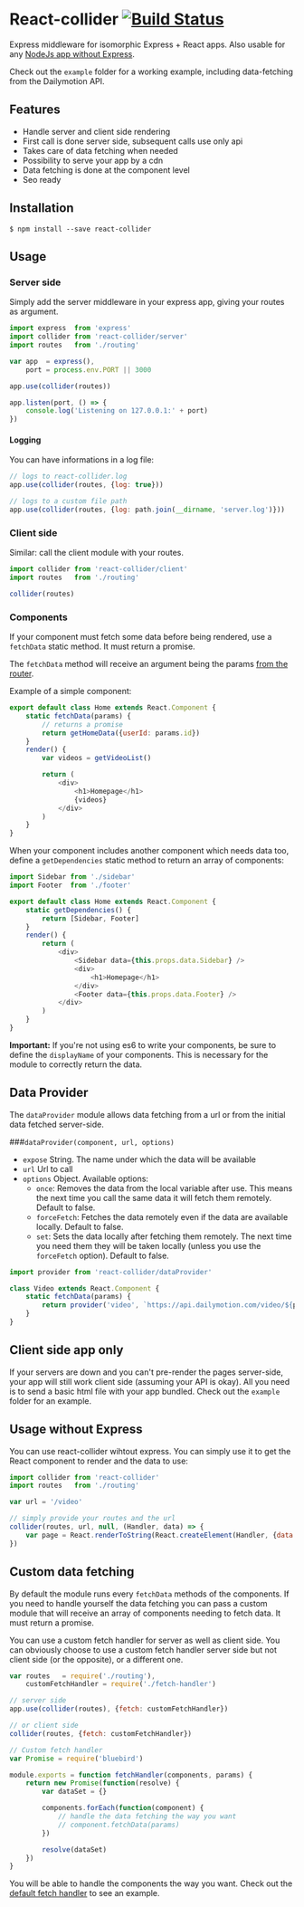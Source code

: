 # React-collider [![Build Status](https://secure.travis-ci.org/dailymotion/react-collider.png)](http://travis-ci.org/dailymotion/react-collider)

Express middleware for isomorphic Express + React apps. Also usable for any [NodeJs app without Express](https://github.com/dailymotion/react-collider#usage-without-express).

Check out the `example` folder for a working example, including data-fetching from the Dailymotion API.

## Features

- Handle server and client side rendering
- First call is done server side, subsequent calls use only api
- Takes care of data fetching when needed
- Possibility to serve your app by a cdn
- Data fetching is done at the component level
- Seo ready

## Installation

    $ npm install --save react-collider

## Usage

### Server side

Simply add the server middleware in your express app, giving your routes as argument.

```javascript
import express  from 'express'
import collider from 'react-collider/server'
import routes   from './routing'

var app  = express(),
    port = process.env.PORT || 3000

app.use(collider(routes))

app.listen(port, () => {
    console.log('Listening on 127.0.0.1:' + port)
})
```

#### Logging

You can have informations in a log file:

```javascript
// logs to react-collider.log
app.use(collider(routes, {log: true}))

// logs to a custom file path
app.use(collider(routes, {log: path.join(__dirname, 'server.log')}))
```

### Client side

Similar: call the client module with your routes.

```javascript
import collider from 'react-collider/client'
import routes   from './routing'

collider(routes)
```

### Components

If your component must fetch some data before being rendered, use a `fetchData` static method. It must return a promise.

The `fetchData` method will receive an argument being the params [from the router](http://rackt.github.io/react-router/#getting-the-url-parameters).

Example of a simple component:

```javascript
export default class Home extends React.Component {
    static fetchData(params) {
        // returns a promise
        return getHomeData({userId: params.id})
    }
    render() {
        var videos = getVideoList()

        return (
            <div>
                <h1>Homepage</h1>
                {videos}
            </div>
        )
    }
}
```

When your component includes another component which needs data too, define a `getDependencies` static method to return an array of components:

```javascript
import Sidebar from './sidebar'
import Footer  from './footer'

export default class Home extends React.Component {
    static getDependencies() {
        return [Sidebar, Footer]
    }
    render() {
        return (
            <div>
                <Sidebar data={this.props.data.Sidebar} />
                <div>
                    <h1>Homepage</h1>
                </div>
                <Footer data={this.props.data.Footer} />
            </div>
        )
    }
}
```

**Important:** If you're not using es6 to write your components, be sure to define the `displayName` of your components. This is necessary for the module to correctly return the data.

## Data Provider

The `dataProvider` module allows data fetching from a url or from the initial data fetched server-side.

###`dataProvider(component, url, options)`

- `expose` String. The name under which the data will be available
- `url` Url to call
- `options` Object. Available options:
    - `once`: Removes the data from the local variable after use. This means the next time you call the same data it will fetch them remotely. Default to false.
    - `forceFetch`: Fetches the data remotely even if the data are available locally. Default to false.
    - `set`: Sets the data locally after fetching them remotely. The next time you need them they will be taken locally (unless you use the `forceFetch` option). Default to false.

```javascript
import provider from 'react-collider/dataProvider'

class Video extends React.Component {
    static fetchData(params) {
        return provider('video', `https://api.dailymotion.com/video/${params.id}?fields=id,title`, {once: true})
    }
}
```

## Client side app only

If your servers are down and you can't pre-render the pages server-side, your app will still work client side (assuming your API is okay). All you need is to send a basic html file with your app bundled. Check out the `example` folder for an example.

## Usage without Express

You can use react-collider wihtout express. You can simply use it to get the React component to render and the data to use:

```javascript
import collider from 'react-collider'
import routes   from './routing'

var url = '/video'

// simply provide your routes and the url
collider(routes, url, null, (Handler, data) => {
    var page = React.renderToString(React.createElement(Handler, {data: data}))
})
```

## Custom data fetching

By default the module runs every `fetchData` methods of the components. If you need to handle yourself the data fetching you can pass a custom module that will receive an array of components needing to fetch data. It must return a promise.

You can use a custom fetch handler for server as well as client side. You can obviously choose to use a custom fetch handler server side but not client side (or the opposite), or a different one.

```javascript
var routes   = require('./routing'),
    customFetchHandler = require('./fetch-handler')

// server side
app.use(collider(routes), {fetch: customFetchHandler})

// or client side
collider(routes, {fetch: customFetchHandler})
```

```javascript
// Custom fetch handler
var Promise = require('bluebird')

module.exports = function fetchHandler(components, params) {
    return new Promise(function(resolve) {
        var dataSet = {}

        components.forEach(function(component) {
            // handle the data fetching the way you want
            // component.fetchData(params)
        })

        resolve(dataSet)
    })
}
```

You will be able to handle the components the way you want. Check out the [default fetch handler](https://github.com/dailymotion/react-collider/blob/master/lib/defaultFetchHandler.js) to see an example.
